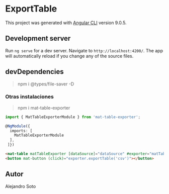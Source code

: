 # ExportTable

This project was generated with [Angular CLI](https://github.com/angular/angular-cli) version 9.0.5.

## Development server

Run `ng serve` for a dev server. Navigate to `http://localhost:4200/`. The app will automatically reload if you change any of the source files.

## devDependencies

> npm i @types/file-saver -D

### Otras instalaciones

> npm i mat-table-exporter

```TypeScript
import { MatTableExporterModule } from 'mat-table-exporter';

@NgModule({
  imports: [
    MatTableExporterModule
  ],
 ]})
```
```html
<mat-table matTableExporter [dataSource]="dataSource" #exporter="matTableExporter">
<button mat-button (click)="exporter.exportTable('csv')"></button>
```

## Autor

Alejandro Soto
